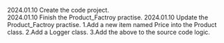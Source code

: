 2024.01.10	Create the code project.  
2024.01.10	Finish the Product_Factroy practise.
2024.01.10	Update the Product_Factroy practise.
				1.Add a new item named Price into the Product class.
				2.Add a Logger class.
				3.Add the above to the source code logic.